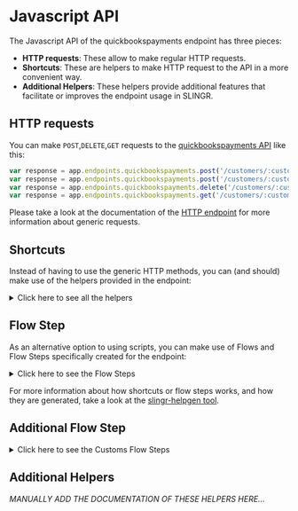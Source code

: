 # Javascript API

The Javascript API of the quickbookspayments endpoint has three pieces:

- **HTTP requests**: These allow to make regular HTTP requests.
- **Shortcuts**: These are helpers to make HTTP request to the API in a more convenient way.
- **Additional Helpers**: These helpers provide additional features that facilitate or improves the endpoint usage in SLINGR.

## HTTP requests
You can make `POST`,`DELETE`,`GET` requests to the [quickbookspayments API](API_URL_HERE) like this:
```javascript
var response = app.endpoints.quickbookspayments.post('/customers/:customerId/cards', body)
var response = app.endpoints.quickbookspayments.post('/customers/:customerId/cards')
var response = app.endpoints.quickbookspayments.delete('/customers/:customerId/bank-accounts/:accountId')
var response = app.endpoints.quickbookspayments.get('/customers/:customerId/bank-accounts')
```

Please take a look at the documentation of the [HTTP endpoint](https://github.com/slingr-stack/http-endpoint#javascript-api)
for more information about generic requests.

## Shortcuts

Instead of having to use the generic HTTP methods, you can (and should) make use of the helpers provided in the endpoint:
<details>
    <summary>Click here to see all the helpers</summary>

<br>

* API URL: '/customers/:customerId/bank-accounts'
* HTTP Method: 'POST'
* More info: https://developer.intuit.com/app/developer/qbpayments/docs/api/resources/all-entities/bankaccounts
```javascript
app.endpoints.quickbookspayments.customers.bankAccounts.post(customerId, body)
```
---
* API URL: '/customers/:customerId/bank-accounts/createFromToken'
* HTTP Method: 'POST'
* More info: https://developer.intuit.com/app/developer/qbpayments/docs/api/resources/all-entities/bankaccounts
```javascript
app.endpoints.quickbookspayments.customers.bankAccounts.createFromToken.post(customerId, body)
```
---
* API URL: '/customers/:customerId/cards'
* HTTP Method: 'POST'
* More info: https://developer.intuit.com/app/developer/qbpayments/docs/api/resources/all-entities/bankaccounts
```javascript
app.endpoints.quickbookspayments.customers.cards.post(customerId, body)
```
---
* API URL: '/customers/:customerId/cards/createFromToken'
* HTTP Method: 'POST'
* More info: https://developer.intuit.com/app/developer/qbpayments/docs/api/resources/all-entities/bankaccounts
```javascript
app.endpoints.quickbookspayments.customers.cards.createFromToken.post(customerId, body)
```
---
* API URL: '/payments/charges'
* HTTP Method: 'POST'
* More info: https://developer.intuit.com/app/developer/qbpayments/docs/api/resources/all-entities/bankaccounts
```javascript
app.endpoints.quickbookspayments.payments.charges.post(body)
```
---
* API URL: '/payments/charges/:chargeId/refunds'
* HTTP Method: 'POST'
* More info: https://developer.intuit.com/app/developer/qbpayments/docs/api/resources/all-entities/bankaccounts
```javascript
app.endpoints.quickbookspayments.payments.charges.refunds.post(chargeId, body)
```
---
* API URL: '/payments/charges/:chargeId/capture'
* HTTP Method: 'POST'
* More info: https://developer.intuit.com/app/developer/qbpayments/docs/api/resources/all-entities/bankaccounts
```javascript
app.endpoints.quickbookspayments.payments.charges.capture.post(chargeId, body)
```
---
* API URL: '/payments/txn-requests/:chargeRequestId/void'
* HTTP Method: 'POST'
* More info: https://developer.intuit.com/app/developer/qbpayments/docs/api/resources/all-entities/bankaccounts
```javascript
app.endpoints.quickbookspayments.payments.txnRequests.void.post(chargeRequestId, body)
```
---
* API URL: '/payments/echecks'
* HTTP Method: 'POST'
* More info: https://developer.intuit.com/app/developer/qbpayments/docs/api/resources/all-entities/bankaccounts
```javascript
app.endpoints.quickbookspayments.payments.echecks.post(body)
```
---
* API URL: '/payments/echecks/:echeckId/refunds'
* HTTP Method: 'POST'
* More info: https://developer.intuit.com/app/developer/qbpayments/docs/api/resources/all-entities/bankaccounts
```javascript
app.endpoints.quickbookspayments.payments.echecks.refunds.post(echeckId, body)
```
---
* API URL: '/payments/tokens'
* HTTP Method: 'POST'
* More info: https://developer.intuit.com/app/developer/qbpayments/docs/api/resources/all-entities/bankaccounts
```javascript
app.endpoints.quickbookspayments.payments.tokens.post(body)
```
---
* API URL: '/payments/tokens/ie'
* HTTP Method: 'POST'
* More info: https://developer.intuit.com/app/developer/qbpayments/docs/api/resources/all-entities/bankaccounts
```javascript
app.endpoints.quickbookspayments.payments.tokens.ie.post(body)
```
---
* API URL: '/customers/:customerId/bank-accounts/:accountId'
* HTTP Method: 'DELETE'
* More info: https://developer.intuit.com/app/developer/qbpayments/docs/api/resources/all-entities/bankaccounts
```javascript
app.endpoints.quickbookspayments.customers.bankAccounts.delete(customerId, accountId)
```
---
* API URL: '/customers/:customerId/cards/:cardId'
* HTTP Method: 'DELETE'
* More info: https://developer.intuit.com/app/developer/qbpayments/docs/api/resources/all-entities/bankaccounts
```javascript
app.endpoints.quickbookspayments.customers.cards.delete(customerId, cardId)
```
---
* API URL: '/customers/:customerId/bank-accounts'
* HTTP Method: 'GET'
* More info: https://developer.intuit.com/app/developer/qbpayments/docs/api/resources/all-entities/bankaccounts
```javascript
app.endpoints.quickbookspayments.customers.bankAccounts.get()
```
---
* API URL: '/customers/:customerId/bank-accounts/:accountId'
* HTTP Method: 'GET'
* More info: https://developer.intuit.com/app/developer/qbpayments/docs/api/resources/all-entities/bankaccounts
```javascript
app.endpoints.quickbookspayments.customers.bankAccounts.get(customerId)
```
---
* API URL: '/customers/:customerId/cards'
* HTTP Method: 'GET'
* More info: https://developer.intuit.com/app/developer/qbpayments/docs/api/resources/all-entities/bankaccounts
```javascript
app.endpoints.quickbookspayments.customers.cards.get()
```
---
* API URL: '/customers/:customerId/cards/:cardId'
* HTTP Method: 'GET'
* More info: https://developer.intuit.com/app/developer/qbpayments/docs/api/resources/all-entities/bankaccounts
```javascript
app.endpoints.quickbookspayments.customers.cards.get(customerId)
```
---
* API URL: '/payments/charges/:chargeId/refunds/:refundId'
* HTTP Method: 'GET'
* More info: https://developer.intuit.com/app/developer/qbpayments/docs/api/resources/all-entities/bankaccounts
```javascript
app.endpoints.quickbookspayments.payments.charges.refunds.get(chargeId, refundId)
```
---
* API URL: '/payments/charges/:chargeId'
* HTTP Method: 'GET'
* More info: https://developer.intuit.com/app/developer/qbpayments/docs/api/resources/all-entities/bankaccounts
```javascript
app.endpoints.quickbookspayments.payments.charges.get(chargeId)
```
---
* API URL: '/payments/echecks/:echeckId/refunds/:refundId'
* HTTP Method: 'GET'
* More info: https://developer.intuit.com/app/developer/qbpayments/docs/api/resources/all-entities/bankaccounts
```javascript
app.endpoints.quickbookspayments.payments.echecks.refunds.get(echeckId, refundId)
```
---
* API URL: '/payments/echecks/:echeckId'
* HTTP Method: 'GET'
* More info: https://developer.intuit.com/app/developer/qbpayments/docs/api/resources/all-entities/bankaccounts
```javascript
app.endpoints.quickbookspayments.payments.echecks.get(echeckId)
```
---

</details>
    
## Flow Step

As an alternative option to using scripts, you can make use of Flows and Flow Steps specifically created for the endpoint: 
<details>
    <summary>Click here to see the Flow Steps</summary>

<br>



### Generic Flow Step

Generic flow step for full use of the entire endpoint and its services.

<h3>Inputs</h3>

<table>
    <thead>
    <tr>
        <th>Label</th>
        <th>Type</th>
        <th>Required</th>
        <th>Default</th>
        <th>Visibility</th>
        <th>Description</th>
    </tr>
    </thead>
    <tbody>
    <tr>
        <td>URL (Method)</td>
        <td>choice</td>
        <td>yes</td>
        <td> - </td>
        <td>Always</td>
        <td>
            This is the http method to be used against the endpoint. <br>
            Possible values are: <br>
            <i><strong>POST,DELETE,GET</strong></i>
        </td>
    </tr>
    <tr>
        <td>URL (Path)</td>
        <td>choice</td>
        <td>yes</td>
        <td> - </td>
        <td>Always</td>
        <td>
            The url to which this endpoint will send the request. This is the exact service to which the http request will be made. <br>
            Possible values are: <br>
            <i><strong>/customers/{customerId}/bank-accounts<br>/customers/{customerId}/bank-accounts/createFromToken<br>/customers/{customerId}/cards<br>/customers/{customerId}/cards/createFromToken<br>/payments/charges<br>/payments/charges/{chargeId}/refunds<br>/payments/charges/{chargeId}/capture<br>/payments/txn-requests/{chargeRequestId}/void<br>/payments/echecks<br>/payments/echecks/{echeckId}/refunds<br>/payments/tokens<br>/payments/tokens/ie<br>/customers/{customerId}/bank-accounts/{accountId}<br>/customers/{customerId}/cards/{cardId}<br>/customers/{customerId}/bank-accounts<br>/customers/{customerId}/bank-accounts/{accountId}<br>/customers/{customerId}/cards<br>/customers/{customerId}/cards/{cardId}<br>/payments/charges/{chargeId}/refunds/{refundId}<br>/payments/charges/{chargeId}<br>/payments/echecks/{echeckId}/refunds/{refundId}<br>/payments/echecks/{echeckId}<br></strong></i>
        </td>
    </tr>
    <tr>
        <td>Headers</td>
        <td>keyValue</td>
        <td>no</td>
        <td> - </td>
        <td>Always</td>
        <td>
            Used when you want to have a custom http header for the request.
        </td>
    </tr>
    <tr>
        <td>Query Params</td>
        <td>keyValue</td>
        <td>no</td>
        <td> - </td>
        <td>Always</td>
        <td>
            Used when you want to have a custom query params for the http call.
        </td>
    </tr>
    <tr>
        <td>Body</td>
        <td>json</td>
        <td>no</td>
        <td> - </td>
        <td>Always</td>
        <td>
            A payload of data can be sent to the server in the body of the request.
        </td>
    </tr>
    <tr>
        <td>Override Settings</td>
        <td>boolean</td>
        <td>no</td>
        <td> false </td>
        <td>Always</td>
        <td></td>
    </tr>
    <tr>
        <td>Follow Redirect</td>
        <td>boolean</td>
        <td>no</td>
        <td> false </td>
        <td> overrideSettings </td>
        <td>Indicates that the resource has to be downloaded into a file instead of returning it in the response.</td>
    </tr>
    <tr>
        <td>Download</td>
        <td>boolean</td>
        <td>no</td>
        <td> false </td>
        <td> overrideSettings </td>
        <td>If true the method won't return until the file has been downloaded, and it will return all the information of the file.</td>
    </tr>
    <tr>
        <td>File name</td>
        <td>text</td>
        <td>no</td>
        <td></td>
        <td> overrideSettings </td>
        <td>If provided, the file will be stored with this name. If empty the file name will be calculated from the URL.</td>
    </tr>
    <tr>
        <td>Full response</td>
        <td> boolean </td>
        <td>no</td>
        <td> false </td>
        <td> overrideSettings </td>
        <td>Include extended information about response</td>
    </tr>
    <tr>
        <td>Connection Timeout</td>
        <td> number </td>
        <td>no</td>
        <td> 5000 </td>
        <td> overrideSettings </td>
        <td>Connect timeout interval, in milliseconds (0 = infinity).</td>
    </tr>
    <tr>
        <td>Read Timeout</td>
        <td> number </td>
        <td>no</td>
        <td> 60000 </td>
        <td> overrideSettings </td>
        <td>Read timeout interval, in milliseconds (0 = infinity).</td>
    </tr>
    </tbody>
</table>

<h3>Outputs</h3>

<table>
    <thead>
    <tr>
        <th>Name</th>
        <th>Type</th>
        <th>Description</th>
    </tr>
    </thead>
    <tbody>
    <tr>
        <td>response</td>
        <td>object</td>
        <td>
            Object resulting from the response to the endpoint call.
        </td>
    </tr>
    </tbody>
</table>


</details>

For more information about how shortcuts or flow steps works, and how they are generated, take a look at the [slingr-helpgen tool](https://github.com/slingr-stack/slingr-helpgen).

## Additional Flow Step


<details>
    <summary>Click here to see the Customs Flow Steps</summary>

<br>



### Custom Flow Steps Name

Description of Custom Flow Steps

*MANUALLY ADD THE DOCUMENTATION OF THESE FLOW STEPS HERE...*


</details>

## Additional Helpers
*MANUALLY ADD THE DOCUMENTATION OF THESE HELPERS HERE...*